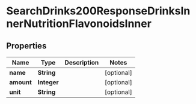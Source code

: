 

# SearchDrinks200ResponseDrinksInnerNutritionFlavonoidsInner

## Properties

Name | Type | Description | Notes
------------ | ------------- | ------------- | -------------
**name** | **String** |  |  [optional]
**amount** | **Integer** |  |  [optional]
**unit** | **String** |  |  [optional]




